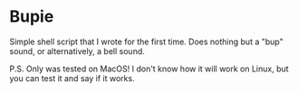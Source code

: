 # Bupie
Simple shell script that I wrote for the first time. Does nothing but a "bup" sound, or alternatively, a bell sound.

P.S. Only was tested on MacOS! I don't know how it will work on Linux, but you can test it and say if it works.
